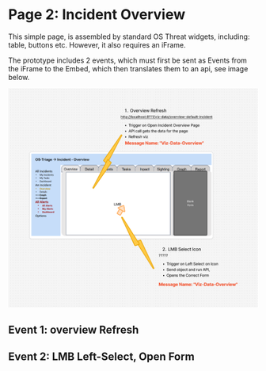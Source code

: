 # Page 2: Incident Overview

This simple page, is assembled by standard OS Threat widgets, including: table, buttons etc. However, it also requires an iFrame.

The prototype includes 2 events, which must first be sent as Events from the iFrame to the Embed, which then translates them to an api, see image below.

![Built Using Existing Widgets](./img/Screen-2-Incident-Overview.png)

## Event 1: overview Refresh


## Event 2: LMB Left-Select, Open Form

